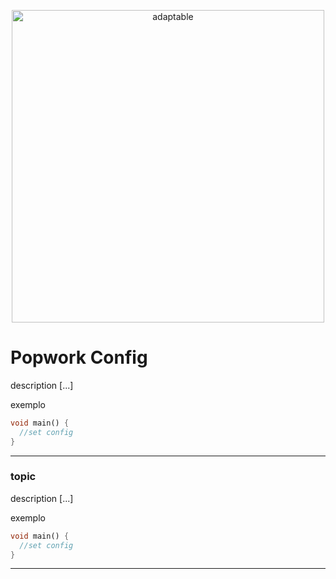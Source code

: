 <p align="center">
   <img src="https://user-images.githubusercontent.com/66264766/157141908-c8a760f7-6e13-4046-90f6-9243f698062b.png" alt="adaptable" width="500"/>
</p>

# Popwork Config

description [...]

exemplo

```dart
void main() {
  //set config
}
```
---

### topic

description [...]

exemplo

```dart
void main() {
  //set config
}

```
---
